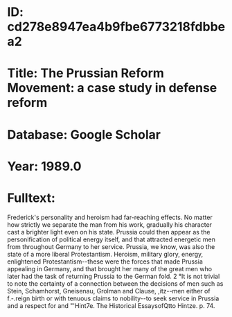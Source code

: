 # ID: cd278e8947ea4b9fbe6773218fdbbea2
# Title: The Prussian Reform Movement: a case study in defense reform
# Database: Google Scholar
# Year: 1989.0
# Fulltext:
Frederick's personality and heroism had far-reaching effects.
No matter how strictly we separate the man from his work, gradually his character cast a brighter light even on his state.
Prussia could then appear as the personification of political energy itself, and that attracted energetic men from throughout Germany to her service.
Prussia, we know, was also the state of a more liberal Protestantism.
Heroism, military glory, energy, enlightened Protestantism--these were the forces that made Prussia appealing in Germany, and that brought her many of the great men who later had the task of returning Prussia to the German fold.
2 °It is not trivial to note the certainty of a connection between the decisions of men such as Stein, Schamhorst, Gneisenau, Grolman and Clause, ,itz--men either of f.-.reign birth or with tenuous claims to nobility--to seek service in Prussia and a respect for and "'Hint7e.
The Historical EssaysofQtto Hintze.
p. 74.
